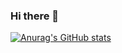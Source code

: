 ### Hi there 👋

[![Anurag's GitHub stats](https://github-readme-stats.vercel.app/api?username=Korchy)](https://github.com/anuraghazra/github-readme-stats)


<!--
**Korchy/Korchy** is a ✨ _special_ ✨ repository because its `README.md` (this file) appears on your GitHub profile.

Here are some ideas to get you started:

- 🔭 I’m currently working on ...
- 🌱 I’m currently learning ...
- 👯 I’m looking to collaborate on ...
- 🤔 I’m looking for help with ...
- 💬 Ask me about ...
- 📫 How to reach me: ...
- 😄 Pronouns: ...
- ⚡ Fun fact: ...
-->
